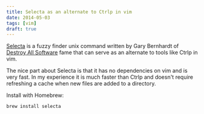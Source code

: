 ```yaml
---
title: Selecta as an alternate to Ctrlp in vim
date: 2014-05-03
tags: [vim]
draft: true
---
```

[Selecta](https://github.com/garybernhardt/selecta) is a fuzzy finder unix command written by Gary Bernhardt of [Destroy All Software](https://www.destroyallsoftware.com/screencasts) fame that can serve as an alternate to tools like Ctrlp in vim.

The nice part about Selecta is that it has no dependencies on vim and is very fast. In my experience it is much faster than Ctrlp and doesn't require refreshing a cache when new files are added to a directory.

Install with Homebrew:

    brew install selecta


